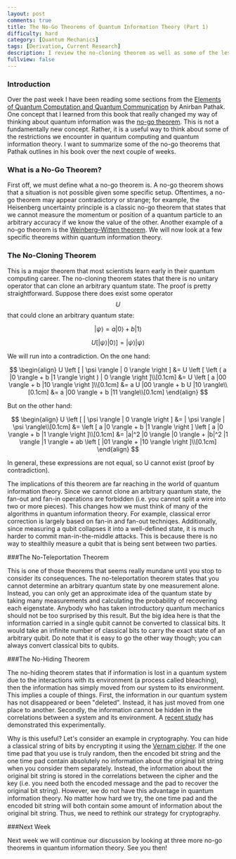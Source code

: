```yaml
---
layout: post
comments: true
title: The No-Go Theorems of Quantum Information Theory (Part 1)
difficulty: hard
category: [Quantum Mechanics]
tags: [Derivation, Current Research]
description: I review the no-cloning theorem as well as some of the less well-known no-go theorems in quantum information theory.
fullview: false
---
```


### Introduction

Over the past week I have been reading some sections from the [Elements of Quantum Computation and Quantum Communication](http://www.amazon.com/Elements-Quantum-Computation-Communication/dp/1466517913/ref=sr_1_1?ie=UTF8&qid=1426976364&sr=8-1&keywords=Elements+of+Quantum+Computation+and+Quantum+Communication++By+Anirban+Pathak) by Anirban Pathak. One concept that I learned from this book that really changed my way of thinking about quantum information was the [no-go theorem](http://en.wikipedia.org/wiki/No-go_theorem). This is not a fundamentally new concept. Rather, it is a useful way to think about some of the restrictions we encounter in quantum computing and quantum information theory. I want to summarize some of the no-go theorems that Pathak outlines in his book over the next couple of weeks.

### What is a No-Go Theorem?

First off, we must define what a no-go theorem is. A no-go theorem shows that a situation is not possible given some specific setup. Oftentimes, a no-go theorem may appear contradictory or strange; for example, the Heisenberg uncertainty principle is a classic no-go theorem that states that we cannot measure the momentum or position of a quantum particle to an arbitrary accuracy if we know the value of the other. Another example of a no-go theorem is the [Weinberg–Witten theorem](http://en.wikipedia.org/wiki/Weinberg%E2%80%93Witten_theorem). We will now look at a few specific theorems within quantum information theory.

### The No-Cloning Theorem

This is a major theorem that most scientists learn early in their quantum computing career. The no-cloning theorem states that there is no unitary operator that can clone an arbitrary quantum state. The proof is pretty straightforward. Suppose there does exist some operator $$U$$ that could clone an arbitrary quantum state:

$$
\begin{equation}
| \psi \rangle = a |0 \rangle + b |1 \rangle
\end{equation}
$$

$$
\begin{equation}
U \left [ | \psi \rangle | 0 \rangle \right ] = | \psi \rangle | \psi \rangle
\end{equation}
$$

We will run into a contradiction. On the one hand:

$$
\begin{align}
U \left [ | \psi \rangle | 0 \rangle \right ] &= U \left [ \left ( a |0 \rangle + b |1 \rangle \right ) | 0 \rangle \right ]\\[0.1cm]
&= U \left [ a |00 \rangle + b |10 \rangle \right ]\\[0.1cm]
&= a U |00 \rangle + b U |10 \rangle\\[0.1cm]
&= a |00 \rangle + b |11 \rangle\\[0.1cm]
\end{align}
$$

But on the other hand:

$$
\begin{align}
U \left [ | \psi \rangle | 0 \rangle \right ] &= | \psi \rangle | \psi \rangle\\[0.1cm]
&= \left [ a |0 \rangle + b |1 \rangle \right ] \left [ a |0 \rangle + b |1 \rangle \right ]\\[0.1cm]
&= |a|^2 |0 \rangle |0 \rangle + |b|^2 |1 \rangle |1 \rangle + ab \left [ |01 \rangle + |10 \rangle \right ]\\[0.1cm]
\end{align}
$$

In general, these expressions are not equal, so U cannot exist (proof by contradiction).

The implications of this theorem are far reaching in the world of quantum information theory. Since we cannot clone an arbitrary quantum state, the fan-out and fan-in operations are forbidden (i.e. you cannot split a wire into two or more pieces). This changes how we must think of many of the algorithms in quantum information theory. For example, classical error correction is largely based on fan-in and fan-out techniqes. Additionally, since measuring a qubit collapses it into a well-defined state, it is much harder to commit man-in-the-middle attacks. This is because there is no way to stealthily measure a qubit that is being sent between two parties.

###The No-Teleportation Theorem

This is one of those theorems that seems really mundane until you stop to consider its consequences. The no-teleportation theorem states that you cannot determine an arbitrary quantum state by one measurement alone. Instead, you can only get an approximate idea of the quantum state by taking many measurements and calculating the probability of recovering each eigenstate. Anybody who has taken introductory quantum mechanics should not be too surprised by this result. But the big idea here is that the information carried in a single qubit cannot be converted to classical bits. It would take an infinite number of classical bits to carry the exact state of an arbitrary qubit. Do note that it is easy to go the other way though; you can always convert classical bits to qubits.

###The No-Hiding Theorem

The no-hiding theorem states that if information is lost in a quantum system due to the interactions with its environment (a process called bleaching), then the information has simply moved from our system to its environment. This implies a couple of things. First, the information in our quantum system has not disappeared or been "deleted". Instead, it has just moved from one place to another. Secondly, the information cannot be hidden in the correlations between a system and its environment. A [recent study](http://phys.org/news/2011-03-quantum-no-hiding-theorem-experimentally.html#jCp) has demonstrated this experimentally.

Why is this useful? Let's consider an example in cryptography. You can hide a classical string of bits by encrypting it using the [Vernam cipher](http://www.cryptomuseum.com/crypto/vernam.htm). If the one time pad that you use is truly random, then the encoded bit string and the one time pad contain absolutely no information about the original bit string when you consider them separately. Instead, the information about the original bit string is stored in the correlations between the cipher and the key (i.e. you need both the encoded message and the pad to recover the original bit string). However, we do not have this advantage in quantum information theory. No matter how hard we try, the one time pad and the encoded bit string will both contain some amount of information about the original bit string. Thus, we need to rethink our strategy for cryptography.

###Next Week

Next week we will continue our discussion by looking at three more no-go theorems in quantum information theory. See you then!
